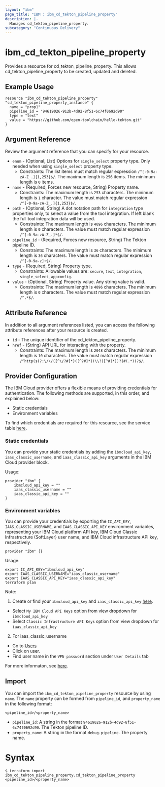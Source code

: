 ```yaml
---
layout: "ibm"
page_title: "IBM : ibm_cd_tekton_pipeline_property"
description: |-
  Manages cd_tekton_pipeline_property.
subcategory: "Continuous Delivery"
---
```


# ibm_cd_tekton_pipeline_property

Provides a resource for cd_tekton_pipeline_property. This allows cd_tekton_pipeline_property to be created, updated and deleted.

## Example Usage

```hcl
resource "ibm_cd_tekton_pipeline_property" "cd_tekton_pipeline_property_instance" {
  name = "prop1"
  pipeline_id = "94619026-912b-4d92-8f51-6c74f0692d90"
  type = "text"
  value = "https://github.com/open-toolchain/hello-tekton.git"
}
```

## Argument Reference

Review the argument reference that you can specify for your resource.

* `enum` - (Optional, List) Options for `single_select` property type. Only needed when using `single_select` property type.
  * Constraints: The list items must match regular expression `/^[-0-9a-zA-Z_.]{1,253}$/`. The maximum length is `256` items. The minimum length is `0` items.
* `name` - (Required, Forces new resource, String) Property name.
  * Constraints: The maximum length is `253` characters. The minimum length is `1` character. The value must match regular expression `/^[-0-9a-zA-Z_.]{1,253}$/`.
* `path` - (Optional, String) A dot notation path for `integration` type properties only, to select a value from the tool integration. If left blank the full tool integration data will be used.
  * Constraints: The maximum length is `4096` characters. The minimum length is `0` characters. The value must match regular expression `/^[-0-9a-zA-Z_.]*$/`.
* `pipeline_id` - (Required, Forces new resource, String) The Tekton pipeline ID.
  * Constraints: The maximum length is `36` characters. The minimum length is `36` characters. The value must match regular expression `/^[-0-9a-z]+$/`.
* `type` - (Required, String) Property type.
  * Constraints: Allowable values are: `secure`, `text`, `integration`, `single_select`, `appconfig`.
* `value` - (Optional, String) Property value. Any string value is valid.
  * Constraints: The maximum length is `4096` characters. The minimum length is `0` characters. The value must match regular expression `/^.*$/`.

## Attribute Reference

In addition to all argument references listed, you can access the following attribute references after your resource is created.

* `id` - The unique identifier of the cd_tekton_pipeline_property.
* `href` - (String) API URL for interacting with the property.
  * Constraints: The maximum length is `2048` characters. The minimum length is `10` characters. The value must match regular expression `/^http(s)?:\/\/([^\/?#]*)([^?#]*)(\\?([^#]*))?(#(.*))?$/`.

## Provider Configuration

The IBM Cloud provider offers a flexible means of providing credentials for authentication. The following methods are supported, in this order, and explained below:

- Static credentials
- Environment variables

To find which credentials are required for this resource, see the service table [here](https://cloud.ibm.com/docs/ibm-cloud-provider-for-terraform?topic=ibm-cloud-provider-for-terraform-provider-reference#required-parameters).

### Static credentials

You can provide your static credentials by adding the `ibmcloud_api_key`, `iaas_classic_username`, and `iaas_classic_api_key` arguments in the IBM Cloud provider block.

Usage:
```
provider "ibm" {
    ibmcloud_api_key = ""
    iaas_classic_username = ""
    iaas_classic_api_key = ""
}
```

### Environment variables

You can provide your credentials by exporting the `IC_API_KEY`, `IAAS_CLASSIC_USERNAME`, and `IAAS_CLASSIC_API_KEY` environment variables, representing your IBM Cloud platform API key, IBM Cloud Classic Infrastructure (SoftLayer) user name, and IBM Cloud infrastructure API key, respectively.

```
provider "ibm" {}
```

Usage:
```
export IC_API_KEY="ibmcloud_api_key"
export IAAS_CLASSIC_USERNAME="iaas_classic_username"
export IAAS_CLASSIC_API_KEY="iaas_classic_api_key"
terraform plan
```

Note:

1. Create or find your `ibmcloud_api_key` and `iaas_classic_api_key` [here](https://cloud.ibm.com/iam/apikeys).
  - Select `My IBM Cloud API Keys` option from view dropdown for `ibmcloud_api_key`
  - Select `Classic Infrastructure API Keys` option from view dropdown for `iaas_classic_api_key`
2. For iaas_classic_username
  - Go to [Users](https://cloud.ibm.com/iam/users)
  - Click on user.
  - Find user name in the `VPN password` section under `User Details` tab

For more informaton, see [here](https://registry.terraform.io/providers/IBM-Cloud/ibm/latest/docs#authentication).

## Import

You can import the `ibm_cd_tekton_pipeline_property` resource by using `name`.
The `name` property can be formed from `pipeline_id`, and `property_name` in the following format:

```
<pipeline_id>/<property_name>
```
* `pipeline_id`: A string in the format `94619026-912b-4d92-8f51-6c74f0692d90`. The Tekton pipeline ID.
* `property_name`: A string in the format `debug-pipeline`. The property name.

# Syntax
```
$ terraform import ibm_cd_tekton_pipeline_property.cd_tekton_pipeline_property <pipeline_id>/<property_name>
```
